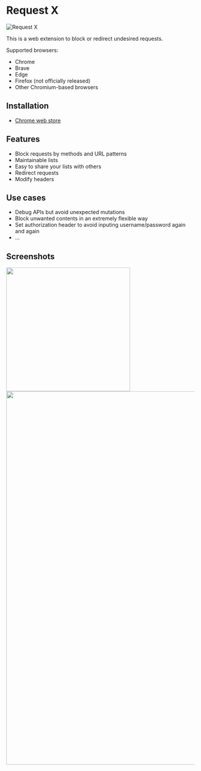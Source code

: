 # Request X

![Request X](https://user-images.githubusercontent.com/3139113/47605468-5e024c00-da39-11e8-9762-2ba6c4a4f7cc.png)

This is a web extension to block or redirect undesired requests.

Supported browsers:

- Chrome
- Brave
- Edge
- Firefox (not officially released)
- Other Chromium-based browsers

## Installation

- [Chrome web store](https://chrome.google.com/webstore/detail/request-x/cblonkdlnemhdeefhmaoiijjaedcphbf)

## Features

- Block requests by methods and URL patterns
- Maintainable lists
- Easy to share your lists with others
- Redirect requests
- Modify headers

## Use cases

- Debug APIs but avoid unexpected mutations
- Block unwanted contents in an extremely flexible way
- Set authorization header to avoid inputing username/password again and again
- ...

## Screenshots

<img width="331" src="https://user-images.githubusercontent.com/3139113/86558920-4066e300-bf8d-11ea-84d1-29140bdcbeca.png">

<img width="999" src="https://user-images.githubusercontent.com/3139113/139872360-ec9f8bd0-38d4-4809-a805-0457cc0460f3.png">
